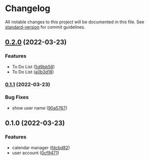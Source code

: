 # Changelog

All notable changes to this project will be documented in this file. See [standard-version](https://github.com/conventional-changelog/standard-version) for commit guidelines.

## [0.2.0](https://github.com/davidlefrancq/exemple-app/compare/v0.1.1...v0.2.0) (2022-03-23)


### Features

* To Do List ([5d9bb58](https://github.com/davidlefrancq/exemple-app/commit/5d9bb5855c6e06ef5d5dc9c73e95c978415e402b))
* To Do List ([a0b3d18](https://github.com/davidlefrancq/exemple-app/commit/a0b3d180f6e93b26f174f58297e734d6faa7230d))

### [0.1.1](https://github.com/davidlefrancq/exemple-app/compare/v0.1.0...v0.1.1) (2022-03-23)


### Bug Fixes

* show user name ([90a5767](https://github.com/davidlefrancq/exemple-app/commit/90a5767dbbf2d6185e49884324f249783cdc40ad))

## 0.1.0 (2022-03-23)


### Features

* calendar manager ([fdcbd82](https://github.com/davidlefrancq/exemple-app/commit/fdcbd82fde978305e0b6986ee29c0f16340a44a4))
* user account ([0cf9471](https://github.com/davidlefrancq/exemple-app/commit/0cf94713ffe971a7f1375f5e27700e784a3b23d1))
